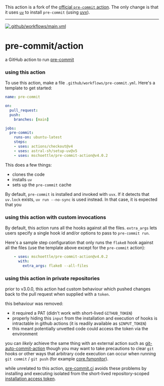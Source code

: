 This action is a fork of the [official `pre-commit` action](https://github.com/pre-commit/action).
The only change is that it uses [`uv`](https://docs.astral.sh/uv/) to install `pre-commit` (using [uvx](https://docs.astral.sh/uv/guides/tools/#running-tools)).

___

[![.github/workflows/main.yml](https://github.com/mschoettle/pre-commit-action/actions/workflows/main.yml/badge.svg)](https://github.com/mschoettle/pre-commit-action/actions/workflows/main.yml)

pre-commit/action
=================

a GitHub action to run [pre-commit](https://pre-commit.com)

### using this action

To use this action, make a file `.github/workflows/pre-commit.yml`.  Here's a
template to get started:

```yaml
name: pre-commit

on:
  pull_request:
  push:
    branches: [main]

jobs:
  pre-commit:
    runs-on: ubuntu-latest
    steps:
    - uses: actions/checkout@v4
    - uses: astral-sh/setup-uv@v5
    - uses: mschoettle/pre-commit-action@v4.0.2
```

This does a few things:

- clones the code
- installs `uv`
- sets up the `pre-commit` cache

By default, `pre-commit` is installed and invoked with `uvx`.
If it detects that `uv.lock` exists, `uv run --no-sync` is used instead.
In that case, it is expected that you 

### using this action with custom invocations

By default, this action runs all the hooks against all the files.  `extra_args`
lets users specify a single hook id and/or options to pass to `pre-commit run`.

Here's a sample step configuration that only runs the `flake8` hook against all
the files (use the template above except for the `pre-commit` action):

```yaml
    - uses: mschoettle/pre-commit-action@v4.0.2
      with:
        extra_args: flake8 --all-files
```

### using this action in private repositories

prior to v3.0.0, this action had custom behaviour which pushed changes back to
the pull request when supplied with a `token`.

this behaviour was removed:
- it required a PAT (didn't work with short-lived `GITHUB_TOKEN`)
- properly hiding this `input` from the installation and execution of hooks
  is intractable in github actions (it is readily available as `$INPUT_TOKEN`)
- this meant potentially unvetted code could access the token via the
  environment

you can _likely_ achieve the same thing with an external action such as
[git-auto-commit-action] though you may want to take precautions to clear `git`
hooks or other ways that arbitrary code execution can occur when running
`git commit` / `git push` (for example [core.fsmonitor]).

while unrelated to this action, [pre-commit.ci] avoids these problems by
installing and executing isolated from the short-lived repository-scoped
[installation access token].

[git-auto-commit-action]: https://github.com/stefanzweifel/git-auto-commit-action
[core.fsmonitor]: https://github.blog/2022-04-12-git-security-vulnerability-announced/
[pre-commit.ci]: https://pre-commit.ci
[installation access token]: https://docs.github.com/en/rest/apps/apps#create-an-installation-access-token-for-an-app
